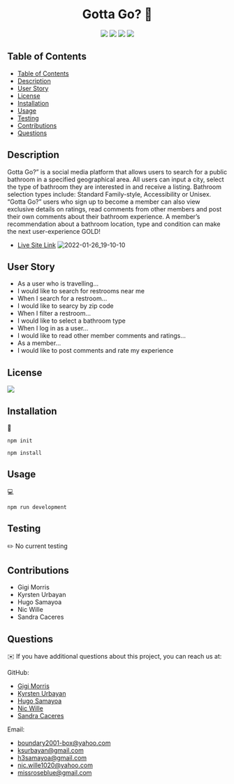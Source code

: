 # <h1 align="center"> Gotta Go? 🧻</h1>
  
  
<p align="center">
    <img src="https://img.shields.io/badge/javascript-yellow" />
    <img src="https://img.shields.io/badge/express-orange" />
    <img src="https://img.shields.io/badge/MongoDB-blue"  />
    <img src="https://img.shields.io/badge/mongoose-red"  />

</p>

## Table of Contents
- [Table of Contents](#table-of-contents)
- [Description](#description)
- [User Story](#user-story)
- [License](#license)
- [Installation](#installation)
- [Usage](#usage)
- [Testing](#testing)
- [Contributions](#contributions)
- [Questions](#questions)


## Description

Gotta Go?” is a social media platform that allows users to search for a public bathroom in a specified geographical area. All users can input a city, select the type of bathroom they are interested in and receive a listing. Bathroom selection types include: Standard Family-style, Accessibility or Unisex. “Gotta Go?” users who sign up to become a member can also view exclusive details on ratings, read comments from other members and post their own comments about their bathroom experience. A member’s recommendation about a bathroom location, type and condition can make the next user-experience GOLD!

* [Live Site Link](https://gotta-go.herokuapp.com/)
![2022-01-26_19-10-10](https://user-images.githubusercontent.com/28720227/151285229-7815c192-8fe2-4f46-83af-ba6a28671e66.png)



## User Story

* As a user who is travelling…
*  I would like to search for restrooms near me
* When I search for a restroom… 
* I would like to searcy by zip code
* When I filter a restroom…
* I would like to select a bathroom type
* When I log in as a user…
* I would like to read other member comments and ratings…
* As a member…
* I would like to post comments and rate my experience

## License
<img src="https://img.shields.io/badge/license-MIT-blue"/>



## Installation

💾

`npm init`

`npm install`

## Usage

💻

`npm run development`


## Testing

✏️ No current testing

## Contributions
* Gigi Morris
* Kyrsten Urbayan
* Hugo Samayoa
* Nic Wille
* Sandra Caceres



## Questions

✉️ If you have additional questions about this project, you can reach us at:

GitHub:
* [Gigi Morris](https://github.com/GgMorr)
* [Kyrsten Urbayan](https://github.com/kg-phantom)
* [Hugo Samayoa](https://github.com/h3samayoa)
* [Nic Wille](https://github.com/NicWille)
* [Sandra Caceres](https://github.com/missroseblue)

Email:
* [boundary2001-box@yahoo.com](mailto:boundary2001-box@yahoo.com)
* [ksurbayan@gmail.com](mailto:ksurbayan@gmail.com)
* [h3samayoa@gmail.com](mailto:h3samayoa@gmail.com)
* [nic.wille1020@yahoo.com](mailto:nic.wille1020@yahoo.com)
* [missroseblue@gmail.com](mailto:missroseblue@gmail.com)


